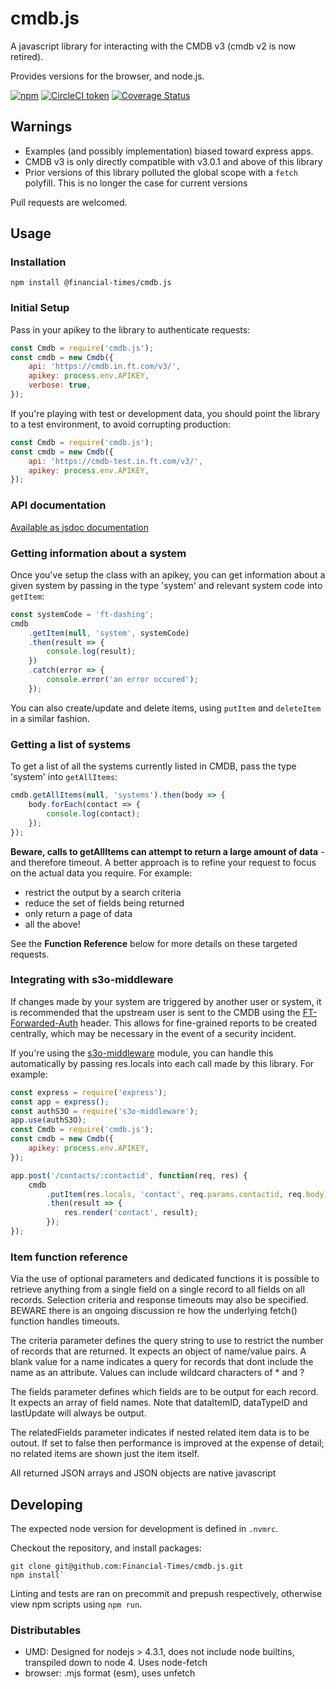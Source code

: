 # cmdb.js

A javascript library for interacting with the CMDB v3 (cmdb v2 is now retired).

Provides versions for the browser, and node.js.

[![npm](https://img.shields.io/npm/v/@financial-times/cmdb%2Ejs.svg)](https://www.npmjs.com/package/@financial-times/cmdb.js)
[![CircleCI token](https://img.shields.io/circleci/token/633bd224f2506616b66c30e8d8b77dfed5f009dc/project/github/Financial-Times/cmdb%2Ejs/master.svg)](https://circleci.com/gh/Financial-Times/cmdb.js/tree/master)
[![Coverage Status](https://coveralls.io/repos/github/Financial-Times/cmdb%2Ejs/badge.svg?branch=master)](https://coveralls.io/github/Financial-Times/cmdb.js?branch=master)

## Warnings

*   Examples (and possibly implementation) biased toward express apps.
*   CMDB v3 is only directly compatible with v3.0.1 and above of this library
*   Prior versions of this library polluted the global scope with a `fetch` polyfill. This is no longer the case for current versions

Pull requests are welcomed.

## Usage

### Installation

```shell
npm install @financial-times/cmdb.js
```

### Initial Setup

Pass in your apikey to the library to authenticate requests:

```js
const Cmdb = require('cmdb.js');
const cmdb = new Cmdb({
    api: 'https://cmdb.in.ft.com/v3/',
    apikey: process.env.APIKEY,
    verbose: true,
});
```

If you're playing with test or development data, you should point the library to a test environment, to avoid corrupting production:

```js
const Cmdb = require('cmdb.js');
const cmdb = new Cmdb({
    api: 'https://cmdb-test.in.ft.com/v3/',
    apikey: process.env.APIKEY,
});
```

### API documentation

[Available as jsdoc documentation](https://financial-times.github.io/cmdb.js)

### Getting information about a system

Once you've setup the class with an apikey, you can get information about a given system by passing in the type 'system' and relevant system code into `getItem`:

```js
const systemCode = 'ft-dashing';
cmdb
    .getItem(null, 'system', systemCode)
    .then(result => {
        console.log(result);
    })
    .catch(error => {
        console.error('an error occured');
    });
```

You can also create/update and delete items, using `putItem` and `deleteItem` in a similar fashion.

### Getting a list of systems

To get a list of all the systems currently listed in CMDB, pass the type 'system' into `getAllItems`:

```js
cmdb.getAllItems(null, 'systems').then(body => {
    body.forEach(contact => {
        console.log(contact);
    });
});
```

**Beware, calls to getAllItems can attempt to return a large amount of data** -
and therefore timeout. A better approach is to refine your request to focus on the actual data you require. For example:

*   restrict the output by a search criteria
*   reduce the set of fields being returned
*   only return a page of data
*   all the above!

See the **Function Reference** below for more details on these targeted requests.

### Integrating with s3o-middleware

If changes made by your system are triggered by another user or system, it is recommended that the upstream user is sent to the CMDB using the [FT-Forwarded-Auth](https://docs.google.com/document/d/1ecw40CoWSOHFhq8xco5jyq5tBfdqWzH3BXiMCTKVkLw/edit#) header. This allows for fine-grained reports to be created centrally, which may be necessary in the event of a security incident.

If you're using the [s3o-middleware](https://github.com/Financial-Times/s3o-middleware/) module, you can handle this automatically by passing res.locals into each call made by this library. For example:

```js
const express = require('express');
const app = express();
const authS3O = require('s3o-middleware');
app.use(authS3O);
const Cmdb = require('cmdb.js');
const cmdb = new Cmdb({
    apikey: process.env.APIKEY,
});

app.post('/contacts/:contactid', function(req, res) {
    cmdb
        .putItem(res.locals, 'contact', req.params.contactid, req.body)
        .then(result => {
            res.render('contact', result);
        });
});
```

### Item function reference

Via the use of optional parameters and dedicated functions it is possible to retrieve anything from a single field on a single record to all fields on all records. Selection criteria and response timeouts may also be specified. BEWARE there is an ongoing discussion re how the underlying fetch() function handles timeouts.

The criteria parameter defines the query string to use to restrict the number of records that are returned. It expects an object of name/value pairs. A blank value for a name indicates a query for records that dont include the name as an attribute. Values can include wildcard characters of \* and ?

The fields parameter defines which fields are to be output for each record. It expects an array of field names. Note that dataItemID, dataTypeID and lastUpdate will always be output.

The relatedFields parameter indicates if nested related item data is to be outout. If set to false then performance is improved at the expense of detail; no related items are shown just the item itself.

All returned JSON arrays and JSON objects are native javascript

## Developing

The expected node version for development is defined in `.nvmrc`.

Checkout the repository, and install packages:

```shell
git clone git@github.com:Financial-Times/cmdb.js.git
npm install`
```

Linting and tests are ran on precommit and prepush respectively, otherwise view npm scripts using `npm run`.

### Distributables

*   UMD: Designed for nodejs > 4.3.1, does not include node builtins, transpiled down to node 4. Uses node-fetch
*   browser: .mjs format (esm), uses unfetch

